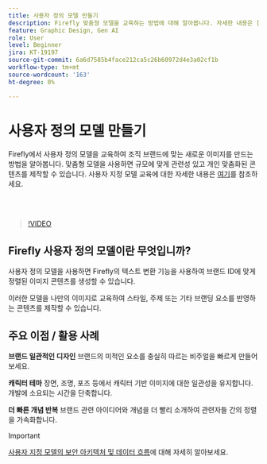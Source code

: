 ```yaml
---
title: 사용자 정의 모델 만들기
description: Firefly 맞춤형 모델을 교육하는 방법에 대해 알아봅니다. 자세한 내용은 [여기](https://helpx.adobe.com/kr/firefly/web/work-with-enterprise-features/train-custom-models/custom-models-overview.html)에서 확인할 수 있습니다.
feature: Graphic Design, Gen AI
role: User
level: Beginner
jira: KT-19197
source-git-commit: 6a6d7585b4face212ca5c26b60972d4e3a02cf1b
workflow-type: tm+mt
source-wordcount: '163'
ht-degree: 0%

---
```


# 사용자 정의 모델 만들기

Firefly에서 사용자 정의 모델을 교육하여 조직 브랜드에 맞는 새로운 이미지를 만드는 방법을 알아봅니다. 맞춤형 모델을 사용하면 규모에 맞게 관련성 있고 개인 맞춤화된 콘텐츠를 제작할 수 있습니다. 사용자 지정 모델 교육에 대한 자세한 내용은 [여기](https://helpx.adobe.com/kr/firefly/web/work-with-enterprise-features/train-custom-models/custom-models-overview.html)를 참조하세요.

<br> 

>[!VIDEO](https://video.tv.adobe.com/v/3474931?quality=12&learn=on&hidetitle=true)

## Firefly 사용자 정의 모델이란 무엇입니까?

사용자 정의 모델을 사용하면 Firefly의 텍스트 변환 기능을 사용하여 브랜드 ID에 맞게 정렬된 이미지 콘텐츠를 생성할 수 있습니다.

이러한 모델을 나만의 이미지로 교육하여 스타일, 주제 또는 기타 브랜딩 요소를 반영하는 콘텐츠를 제작할 수 있습니다.

## 주요 이점 / 활용 사례

**브랜드 일관적인 디자인** 브랜드의 미적인 요소를 충실히 따르는 비주얼을 빠르게 만들어 보세요.

**캐릭터 테마** 장면, 조명, 포즈 등에서 캐릭터 기반 이미지에 대한 일관성을 유지합니다. 개발에 소요되는 시간을 단축합니다.

**더 빠른 개념 반복** 브랜드 관련 아이디어와 개념을 더 빨리 소개하여 관련자들 간의 정렬을 가속화합니다.

>[!IMPORTANT]
>
>[사용자 지정 모델의 보안 아키텍처 및 데이터 흐름](https://www.adobe.com/content/dam/cc/en/trust-center/ungated/whitepapers/creative-cloud/adobe-firefly-custom-models-security-fact-sheet.pdf)에 대해 자세히 알아보세요.
